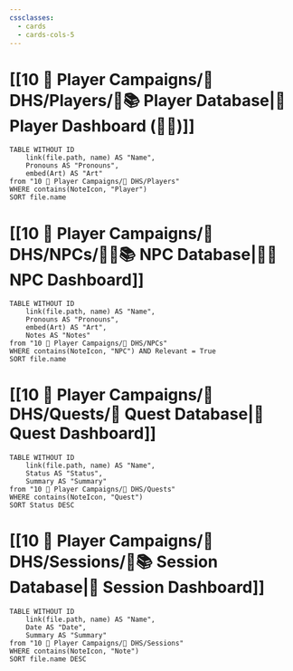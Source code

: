 ```yaml
---
cssclasses:
  - cards
  - cards-cols-5
---
```


# [[10 🧙 Player Campaigns/🦌 DHS/Players/🧙📚 Player Database|🧙 Player Dashboard (🍅🍅)]]
```dataview
TABLE WITHOUT ID 
	link(file.path, name) AS "Name", 
	Pronouns AS "Pronouns",
	embed(Art) AS "Art"
from "10 🧙 Player Campaigns/🦌 DHS/Players"
WHERE contains(NoteIcon, "Player")
SORT file.name
```

# [[10 🧙 Player Campaigns/🦌 DHS/NPCs/👨‍🌾📚 NPC Database|👨‍🌾 NPC Dashboard]]
```dataview
TABLE WITHOUT ID 
	link(file.path, name) AS "Name", 
	Pronouns AS "Pronouns",
	embed(Art) AS "Art",
	Notes AS "Notes"
from "10 🧙 Player Campaigns/🦌 DHS/NPCs"
WHERE contains(NoteIcon, "NPC") AND Relevant = True
SORT file.name
```

# [[10 🧙 Player Campaigns/🦌 DHS/Quests/🎯 Quest Database|🎯 Quest Dashboard]]
```dataview
TABLE WITHOUT ID 
	link(file.path, name) AS "Name",
	Status AS "Status",
	Summary AS "Summary"
from "10 🧙 Player Campaigns/🦌 DHS/Quests"
WHERE contains(NoteIcon, "Quest")
SORT Status DESC
```

# [[10 🧙 Player Campaigns/🦌 DHS/Sessions/🧻📚 Session Database|🧻 Session Dashboard]]
```dataview
TABLE WITHOUT ID 
	link(file.path, name) AS "Name", 
	Date AS "Date",
	Summary AS "Summary"
from "10 🧙 Player Campaigns/🦌 DHS/Sessions"
WHERE contains(NoteIcon, "Note")
SORT file.name DESC
```
